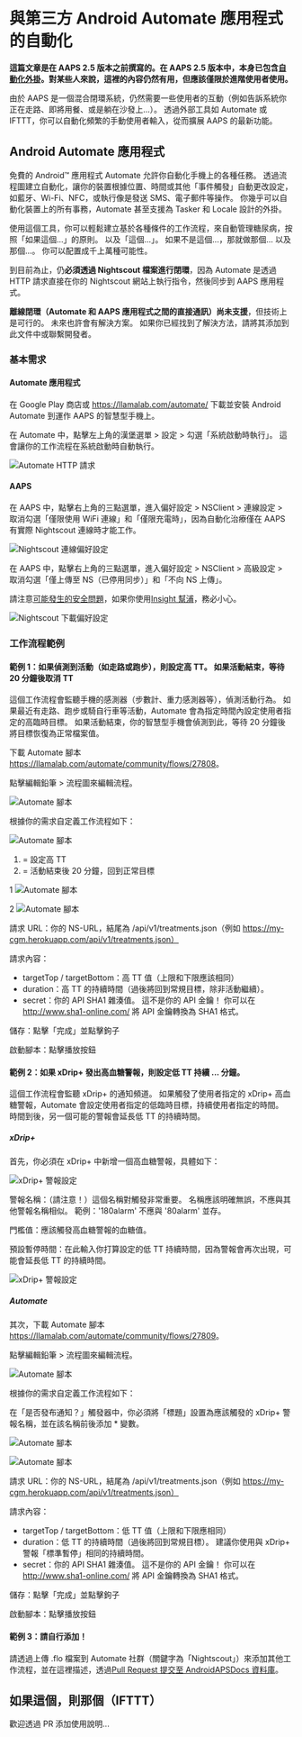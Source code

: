 # 與第三方 Android Automate 應用程式的自動化

**這篇文章是在 AAPS 2.5 版本之前撰寫的。在 AAPS 2.5 版本中，本身已包含[自動化外掛](./Automation.md)。對某些人來說，這裡的內容仍然有用，但應該僅限於進階使用者使用。**

由於 AAPS 是一個混合閉環系統，仍然需要一些使用者的互動（例如告訴系統你正在走路、即將用餐、或是躺在沙發上...）。 透過外部工具如 Automate 或 IFTTT，你可以自動化頻繁的手動使用者輸入，從而擴展 AAPS 的最新功能。

## Android Automate 應用程式

免費的 Android™ 應用程式 Automate 允許你自動化手機上的各種任務。 透過流程圖建立自動化，讓你的裝置根據位置、時間或其他「事件觸發」自動更改設定，如藍牙、Wi-Fi、NFC，或執行像是發送 SMS、電子郵件等操作。 你幾乎可以自動化裝置上的所有事務，Automate 甚至支援為 Tasker 和 Locale 設計的外掛。

使用這個工具，你可以輕鬆建立基於各種條件的工作流程，來自動管理糖尿病，按照「如果這個...」的原則。 以及「這個...」。 如果不是這個...，那就做那個... 以及那個...。 你可以配置成千上萬種可能性。

到目前為止，仍**必須透過 Nightscout 檔案進行閉環**，因為 Automate 是透過 HTTP 請求直接在你的 Nightscout 網站上執行指令，然後同步到 AAPS 應用程式。

**離線閉環（Automate 和 AAPS 應用程式之間的直接通訊）尚未支援**，但技術上是可行的。 未來也許會有解決方案。 如果你已經找到了解決方法，請將其添加到此文件中或聯繫開發者。

### 基本需求

#### Automate 應用程式

在 Google Play 商店或 <https://llamalab.com/automate/> 下載並安裝 Android Automate 到運作 AAPS 的智慧型手機上。

在 Automate 中，點擊左上角的漢堡選單 > 設定 > 勾選「系統啟動時執行」。 這會讓你的工作流程在系統啟動時自動執行。

![Automate HTTP 請求](../images/automate-app2.png)

#### AAPS

在 AAPS 中，點擊右上角的三點選單，進入偏好設定 > NSClient > 連線設定 > 取消勾選「僅限使用 WiFi 連線」和「僅限充電時」，因為自動化治療僅在 AAPS 有實際 Nightscout 連線時才能工作。

![Nightscout 連線偏好設定](../images/automate-aaps1.jpg)

在 AAPS 中，點擊右上角的三點選單，進入偏好設定 > NSClient > 高級設定 > 取消勾選「僅上傳至 NS（已停用同步）」和「不向 NS 上傳」。

請注意[可能發生的安全問題](Nightscout-security-considerations)，如果你使用[Insight 幫浦](Accu-Chek-Insight-Pump-settings-in-aaps)，務必小心。

![Nightscout 下載偏好設定](../images/automate-aaps2.jpg)

### 工作流程範例

#### 範例 1：如果偵測到活動（如走路或跑步），則設定高 TT。 如果活動結束，等待 20 分鐘後取消 TT

這個工作流程會監聽手機的感測器（步數計、重力感測器等），偵測活動行為。 如果最近有走路、跑步或騎自行車等活動，Automate 會為指定時間內設定使用者指定的高臨時目標。 如果活動結束，你的智慧型手機會偵測到此，等待 20 分鐘後將目標恢復為正常檔案值。

下載 Automate 腳本 <https://llamalab.com/automate/community/flows/27808>。

點擊編輯鉛筆 > 流程圖來編輯流程。

![Automate 腳本](../images/automate-app3.png)

根據你的需求自定義工作流程如下：

![Automate 腳本](../images/automate-app6.png)

1. = 設定高 TT
2. = 活動結束後 20 分鐘，回到正常目標

1 ![Automate 腳本](../images/automate-app1.png)

2 ![Automate 腳本](../images/automate-app5.png)

請求 URL：你的 NS-URL，結尾為 /api/v1/treatments.json（例如 https://my-cgm.herokuapp.com/api/v1/treatments.json）

請求內容：

* targetTop / targetBottom：高 TT 值（上限和下限應該相同）
* duration：高 TT 的持續時間（過後將回到常規目標，除非活動繼續）。 
* secret：你的 API SHA1 雜湊值。 這不是你的 API 金鑰！ 你可以在<http://www.sha1-online.com/> 將 API 金鑰轉換為 SHA1 格式。

儲存：點擊「完成」並點擊鉤子

啟動腳本：點擊播放按鈕

#### 範例 2：如果 xDrip+ 發出高血糖警報，則設定低 TT 持續 ... 分鐘。

這個工作流程會監聽 xDrip+ 的通知頻道。 如果觸發了使用者指定的 xDrip+ 高血糖警報，Automate 會設定使用者指定的低臨時目標，持續使用者指定的時間。 時間到後，另一個可能的警報會延長低 TT 的持續時間。

##### xDrip+

首先，你必須在 xDrip+ 中新增一個高血糖警報，具體如下：

![xDrip+ 警報設定](../images/automate-xdrip1.png)

警報名稱：（請注意！）這個名稱對觸發非常重要。 名稱應該明確無誤，不應與其他警報名稱相似。 範例：'180alarm' 不應與 '80alarm' 並存。

門檻值：應該觸發高血糖警報的血糖值。

預設暫停時間：在此輸入你打算設定的低 TT 持續時間，因為警報會再次出現，可能會延長低 TT 的持續時間。

![xDrip+ 警報設定](../images/automate-xdrip2.png)

##### Automate

其次，下載 Automate 腳本 <https://llamalab.com/automate/community/flows/27809>。

點擊編輯鉛筆 > 流程圖來編輯流程。

![Automate 腳本](../images/automate-app3.png)

根據你的需求自定義工作流程如下：

在「是否發布通知？」觸發器中，你必須將「標題」設置為應該觸發的 xDrip+ 警報名稱，並在該名稱前後添加 * 變數。

![Automate 腳本](../images/automate-app7.png)

![Automate 腳本](../images/automate-app4.png)

請求 URL：你的 NS-URL，結尾為 /api/v1/treatments.json（例如 https://my-cgm.herokuapp.com/api/v1/treatments.json）

請求內容：

* targetTop / targetBottom：低 TT 值（上限和下限應相同）
* duration：低 TT 的持續時間（過後將回到常規目標）。 建議你使用與 xDrip+ 警報「標準暫停」相同的持續時間。
* secret：你的 API SHA1 雜湊值。 這不是你的 API 金鑰！ 你可以在<http://www.sha1-online.com/> 將 API 金鑰轉換為 SHA1 格式。

儲存：點擊「完成」並點擊鉤子

啟動腳本：點擊播放按鈕

#### 範例 3：請自行添加！

請透過上傳 .flo 檔案到 Automate 社群（關鍵字為「Nightscout」）來添加其他工作流程，並在這裡描述，透過[Pull Request 提交至 AndroidAPSDocs 資料庫](../make-a-PR.md)。

## 如果這個，則那個（IFTTT）

歡迎透過 PR 添加使用說明...